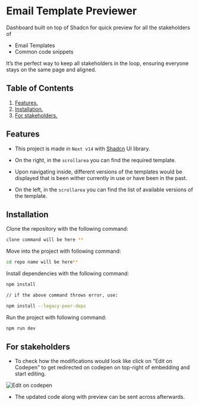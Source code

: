 # Email Template Previewer

Dashboard built on top of Shadcn for quick preview for all the stakeholders of 
- Email Templates 
- Common code snippets

It’s the perfect way to keep all stakeholders in the loop, ensuring everyone stays on the same page and aligned.

## Table of Contents
1. [ Features. ](#features)
2. [ Installation. ](#installation)
2. [ For stakeholders. ](#for-stakeholders)


## Features
- This project is made in ```Next v14``` with [Shadcn](https://ui.shadcn.com/) UI library.
- On the right, in the ```scrollarea``` you can find the required template.

- Upon navigating inside, different versions of the templates would be displayed that is been wither currently in use or have been in the past.

- On the left, in the ```scrollarea``` you can find the list of available versions of the template.




## Installation
Clone the repository with the following command:

```bash
clone command will be here **
```

Move into the project with following command:

```bash
cd repo name will be here**
```

Install dependencies with the following command: 
```bash
npm install

// if the above command throws error, use:

npm install --legacy-peer-deps
```

Run the project with following command:

```bash
npm run dev
```
<a name="desc"></a>
## For stakeholders

- To check how the modifications would look like click on "Edit on Codepen" to get redirected on codepen on top-right of embedding and start editing.

![Edit on codepen](https://github.com/amanchauhann/readmeDemo/assets/44115421/2b72255d-f8ea-47de-8410-c63be5b08a14)


- The updated code along with preview can be sent across afterwards.


